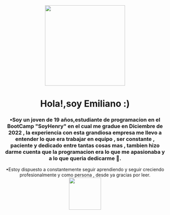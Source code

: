 <div align="center">
<img src="https://media.giphy.com/media/HEURGne9Vj856oivkD/giphy.gif" width="250px"/>
<h1 align="center">Hola!,soy Emiliano :)</h1>
<h3>•Soy un joven de 19 años,estudiante de programacion en el BootCamp "SoyHenry" en el cual me gradue en Diciembre de 2022 , la experiencia con esta grandiosa empresa me llevo a entender lo que era trabajar en equipo , ser constante , paciente y dedicado entre tantas cosas mas , tambien hizo darme cuenta que la programacion era lo que me apasionaba y a lo que queria dedicarme 💪. </h3>
•Estoy dispuesto a constantemente seguir aprendiendo y seguir creciendo profesionalmente y como persona , desde ya gracias por leer.
<div align="center">
<a href="https://www.linkedin.com/in/emiliano-garcia-37296a241/">
<img src="https://1000marcas.net/wp-content/uploads/2020/01/LinkedIn-emblema.jpg" width="100px"/>
</a>
</div>
</div>
